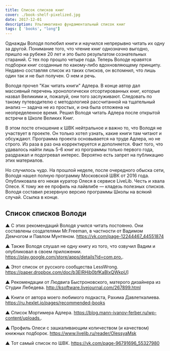 ```yaml
---
title: Список списков книг
cover: ./book-shelf-pixelized.jpg
date: 2017-12-01
description: Ультимативно фундаментальный список книг
tags: [ 'books', "long"]
---
```


Однажды Володя полюбил книги и научился непрерывно читать их одну за другой. Понимание того, что чтение книг однозначно выгодно, пришло на рубеже 20 лет и это было результатом сознательных стараний.
С тех пор прошло четыре года. Теперь Володе нравятся подборки книг созданные по какому-либо вдохновляющему принципу. Недавно составляя список из таких списков, он вспомнил, что лишь один так и не был получен. О нем и речь.

Володя прочел "Как читать книги" Адлера. В конце автор дал массивный перечень хронологически отсортированных книг, которые назвал Великими и, пожалуй, они того заслуживают. Следовать по такому путеводителю с методологией рассчитанной на тщательный анализ — задача не из простых, и она была отложена на неопределенное время. Решил Володя читать Адлера после открытой встречи в Школе Великих Книг.

В этом посте отношение к ШВК нейтральное и важно то, что Володя не участвует в проекте. Он только хотел узнать, какие книги там читают и обсуждают. Программа проекта основывается на труде Адлера, но не строго. Из раза в раз она корректируется и дополняется. Факт того, что удавалось найти лишь 5-6 книг из программы только первого года, раздражал и подогревал интерес. Вероятно есть запрет на публикацию этих материалов.

Но случилось чудо. На прошлой неделе, после очередного обыска сети, Володя нашел полную программу Московской ШВК от 2016 года. Опубликовала его некая куратор Олеся в сервисе LiveLib. Честь и хвала Олесе. К тому же ее профиль на лайвлибе — кладезь полезных списков. Володя составил резервную версию программы Школы на всякий случай. Ссылка в конце.

## Список списков Володи

▲ С этих рекомендаций Володя учился читать постоянно. Они составлены создателями Mr.Freeman, в частности от Вадимом Демчогом и Павлом Мунтяном.
<https://vk.com/page-12244467_44551874>

▲ Также Володя слушал не одну книгу из того, что озвучил Вадим и опубликовал в своем приложении.
<https://play.google.com/store/apps/details?id=com.pro.>.

▲ Этот список от русского сообщества LessWrong.
<https://paper.dropbox.com/doc/b3ElRHib0bfKaBlxQWkpU>]

▲ Рекомендации от Людвига Быстроновского, матерого дизайнера из Студии Лебедева.
<http://ksoftware.livejournal.com/267899.html>

▲ Книги от автора моего любимого подкаста, Рахима Давлеткалиева.
<https://ru.hexlet.io/pages/recommended-books>

▲ Список Мортимера Адлера.
<https://blog.mann-ivanov-ferber.ru/wp-content/uploads.>.

▲ Профиль Олеси с зашкаливающим количеством (и качеством) книжных подборок.
<https://www.livelib.ru/reader/OlessyaMsk>

▲ Тот самый список по ШВК.
<https://vk.com/page-96791696_55327980>


